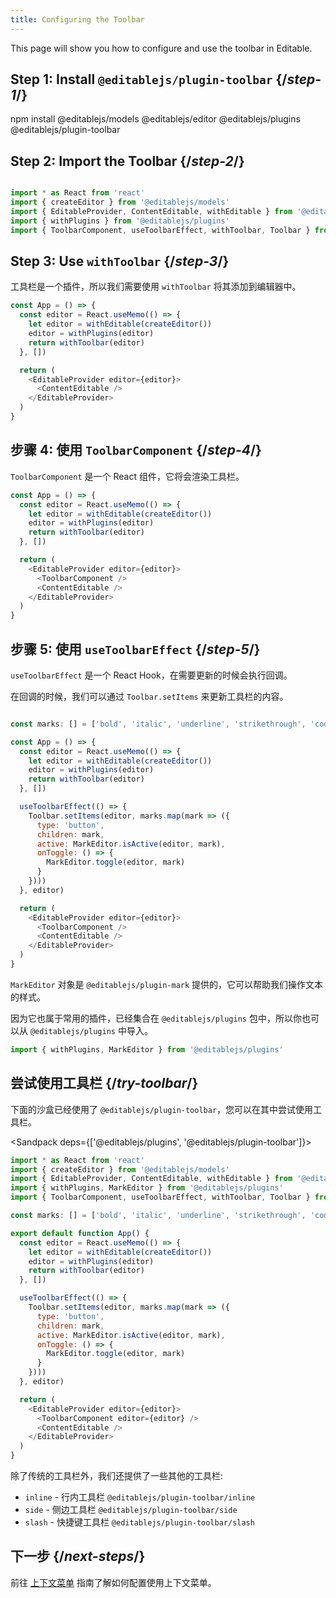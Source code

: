 ```yaml
---
title: Configuring the Toolbar
---
```


<Intro>

This page will show you how to configure and use the toolbar in Editable.

</Intro>

## Step 1: Install `@editablejs/plugin-toolbar` {/*step-1*/}

<TerminalBlock>

npm install @editablejs/models @editablejs/editor @editablejs/plugins @editablejs/plugin-toolbar

</TerminalBlock>


## Step 2: Import the Toolbar {/*step-2*/}

```js

import * as React from 'react'
import { createEditor } from '@editablejs/models'
import { EditableProvider, ContentEditable, withEditable } from '@editablejs/editor'
import { withPlugins } from '@editablejs/plugins'
import { ToolbarComponent, useToolbarEffect, withToolbar, Toolbar } from '@editablejs/plugin-toolbar'

```

## Step 3: Use `withToolbar` {/*step-3*/}

工具栏是一个插件，所以我们需要使用 `withToolbar` 将其添加到编辑器中。

```js
const App = () => {
  const editor = React.useMemo(() => {
    let editor = withEditable(createEditor())
    editor = withPlugins(editor)
    return withToolbar(editor)
  }, [])

  return (
    <EditableProvider editor={editor}>
      <ContentEditable />
    </EditableProvider>
  )
}

```

## 步骤 4: 使用 `ToolbarComponent` {/*step-4*/}

`ToolbarComponent` 是一个 React 组件，它将会渲染工具栏。

```js
const App = () => {
  const editor = React.useMemo(() => {
    let editor = withEditable(createEditor())
    editor = withPlugins(editor)
    return withToolbar(editor)
  }, [])

  return (
    <EditableProvider editor={editor}>
      <ToolbarComponent />
      <ContentEditable />
    </EditableProvider>
  )
}

```

## 步骤 5: 使用 `useToolbarEffect` {/*step-5*/}

`useToolbarEffect` 是一个 React Hook，在需要更新的时候会执行回调。

在回调的时候，我们可以通过 `Toolbar.setItems` 来更新工具栏的内容。

```js

const marks: [] = ['bold', 'italic', 'underline', 'strikethrough', 'code', 'sub', 'sup']

const App = () => {
  const editor = React.useMemo(() => {
    let editor = withEditable(createEditor())
    editor = withPlugins(editor)
    return withToolbar(editor)
  }, [])

  useToolbarEffect(() => {
    Toolbar.setItems(editor, marks.map(mark => ({
      type: 'button',
      children: mark,
      active: MarkEditor.isActive(editor, mark),
      onToggle: () => {
        MarkEditor.toggle(editor, mark)
      }
    })))
  }, editor)

  return (
    <EditableProvider editor={editor}>
      <ToolbarComponent />
      <ContentEditable />
    </EditableProvider>
  )
}

```

`MarkEditor` 对象是 `@editablejs/plugin-mark` 提供的，它可以帮助我们操作文本的样式。

因为它也属于常用的插件，已经集合在 `@editablejs/plugins` 包中，所以你也可以从 `@editablejs/plugins` 中导入。

```js
import { withPlugins, MarkEditor } from '@editablejs/plugins'
```

## 尝试使用工具栏 {/*try-toolbar*/}

下面的沙盒已经使用了 `@editablejs/plugin-toolbar`，您可以在其中尝试使用工具栏。

<Sandpack deps={['@editablejs/plugins', '@editablejs/plugin-toolbar']}>

```js
import * as React from 'react'
import { createEditor } from '@editablejs/models'
import { EditableProvider, ContentEditable, withEditable } from '@editablejs/editor'
import { withPlugins, MarkEditor } from '@editablejs/plugins'
import { ToolbarComponent, useToolbarEffect, withToolbar, Toolbar } from '@editablejs/plugin-toolbar'

const marks: [] = ['bold', 'italic', 'underline', 'strikethrough', 'code', 'sub', 'sup']

export default function App() {
  const editor = React.useMemo(() => {
    let editor = withEditable(createEditor())
    editor = withPlugins(editor)
    return withToolbar(editor)
  }, [])

  useToolbarEffect(() => {
    Toolbar.setItems(editor, marks.map(mark => ({
      type: 'button',
      children: mark,
      active: MarkEditor.isActive(editor, mark),
      onToggle: () => {
        MarkEditor.toggle(editor, mark)
      }
    })))
  }, editor)

  return (
    <EditableProvider editor={editor}>
      <ToolbarComponent editor={editor} />
      <ContentEditable />
    </EditableProvider>
  )
}

```

</Sandpack>

除了传统的工具栏外，我们还提供了一些其他的工具栏:

- `inline` - 行内工具栏 `@editablejs/plugin-toolbar/inline`
- `side` - 侧边工具栏 `@editablejs/plugin-toolbar/side`
- `slash` - 快捷键工具栏 `@editablejs/plugin-toolbar/slash`

## 下一步 {/*next-steps*/}

前往 [上下文菜单](/learn/context-menu) 指南了解如何配置使用上下文菜单。
